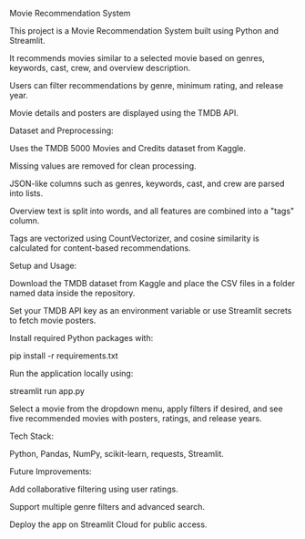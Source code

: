 Movie Recommendation System

This project is a Movie Recommendation System built using Python and Streamlit.

It recommends movies similar to a selected movie based on genres, keywords, cast, crew, and overview description.

Users can filter recommendations by genre, minimum rating, and release year.

Movie details and posters are displayed using the TMDB API.

Dataset and Preprocessing:

Uses the TMDB 5000 Movies and Credits dataset from Kaggle.

Missing values are removed for clean processing.

JSON-like columns such as genres, keywords, cast, and crew are parsed into lists.

Overview text is split into words, and all features are combined into a "tags" column.

Tags are vectorized using CountVectorizer, and cosine similarity is calculated for content-based recommendations.

Setup and Usage:

Download the TMDB dataset from Kaggle and place the CSV files in a folder named data inside the repository.

Set your TMDB API key as an environment variable or use Streamlit secrets to fetch movie posters.

Install required Python packages with:

pip install -r requirements.txt


Run the application locally using:

streamlit run app.py


Select a movie from the dropdown menu, apply filters if desired, and see five recommended movies with posters, ratings, and release years.

Tech Stack:

Python, Pandas, NumPy, scikit-learn, requests, Streamlit.

Future Improvements:

Add collaborative filtering using user ratings.

Support multiple genre filters and advanced search.

Deploy the app on Streamlit Cloud for public access.
